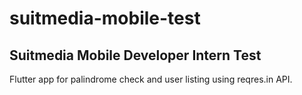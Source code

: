 # suitmedia-mobile-test

## Suitmedia Mobile Developer Intern Test

Flutter app for palindrome check and user listing using reqres.in API.

